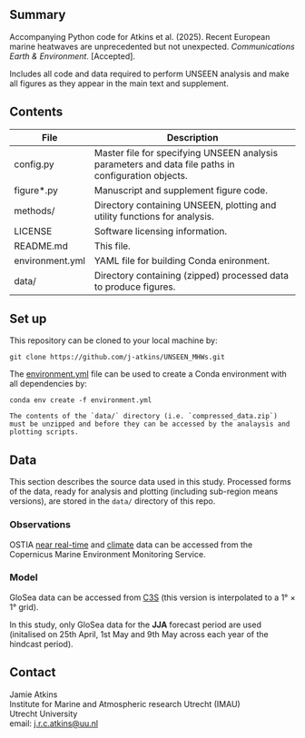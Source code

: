 ## Summary

Accompanying Python code for Atkins et al. (2025). Recent European marine heatwaves are unprecedented but not unexpected. *Communications Earth & Environment*. [Accepted].

Includes all code and data required to perform UNSEEN analysis and make all figures as they appear in the main text and supplement. 

## Contents

| File | Description |
| ----- | ----- |
| config.py | Master file for specifying UNSEEN analysis parameters and data file paths in configuration objects. |
| figure*.py | Manuscript and supplement figure code. |
| methods/ | Directory containing UNSEEN, plotting and utility functions for analysis. |
| LICENSE | Software licensing information. |
| README.md | This file. |
| environment.yml | YAML file for building Conda enironment. |
| data/ | Directory containing (zipped) processed data to produce figures. |

## Set up

This repository can be cloned to your local machine by:

`git clone https://github.com/j-atkins/UNSEEN_MHWs.git`

The [environment.yml](environment.yml) file can be used to create a Conda environment with all dependencies by:

`conda env create -f environment.yml`


```{note}
The contents of the `data/` directory (i.e. `compressed_data.zip`) must be unzipped and before they can be accessed by the analaysis and plotting scripts.
```

## Data

This section describes the source data used in this study. Processed forms of the data, ready for analysis and plotting (including sub-region means versions), are stored in the `data/` directory of this repo.

### Observations
OSTIA [near real-time](https://doi.org/10.48670/moi-00165) and [climate](https://doi.org/10.48670/moi-00168) data can be accessed from the Copernicus Marine Environment Monitoring Service.

### Model
GloSea data can be accessed from [C3S](https://doi.org/10.24381/cds.181d637e) (this version is interpolated to a 1° × 1° grid).

In this study, only GloSea data for the **JJA** forecast period are used (initalised on 25th April, 1st May and 9th May across each year of the hindcast period).

## Contact

Jamie Atkins  
Institute for Marine and Atmospheric research Utrecht (IMAU)  
Utrecht University  
email: j.r.c.atkins@uu.nl
